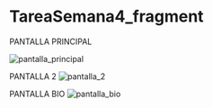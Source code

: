# TareaSemana4_fragment

PANTALLA PRINCIPAL 

![pantalla_principal](https://user-images.githubusercontent.com/38895977/44699855-c76eda00-aa4b-11e8-8dad-eff3ba788166.PNG)


PANTALLA 2
![pantalla_2](https://user-images.githubusercontent.com/38895977/44699749-49aace80-aa4b-11e8-8efb-30b0df703fed.PNG)


PANTALLA BIO
![pantalla_bio](https://user-images.githubusercontent.com/38895977/44699818-a5755780-aa4b-11e8-8548-3f71a5691d19.PNG)











